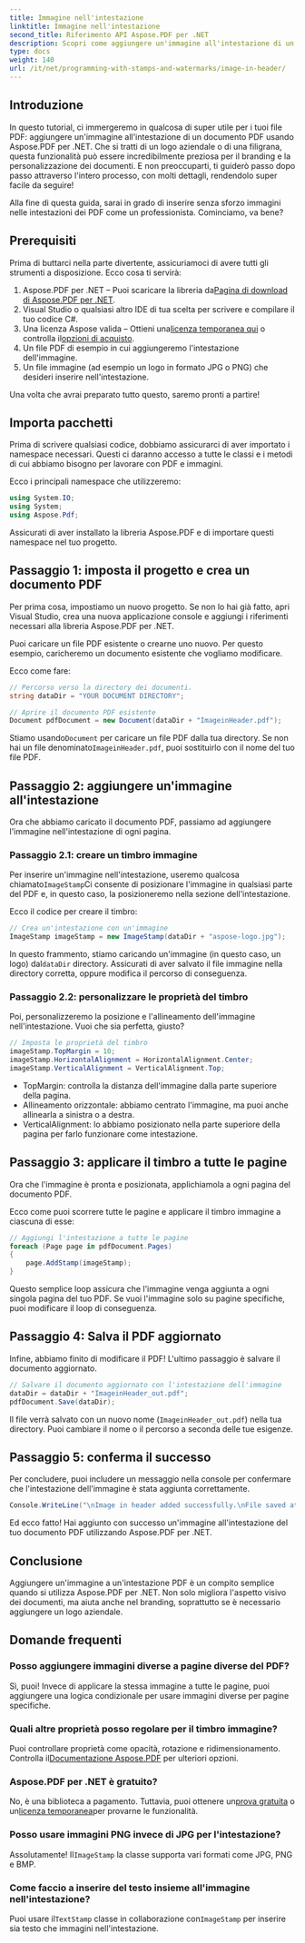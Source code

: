```yaml
---
title: Immagine nell'intestazione
linktitle: Immagine nell'intestazione
second_title: Riferimento API Aspose.PDF per .NET
description: Scopri come aggiungere un'immagine all'intestazione di un PDF utilizzando Aspose.PDF per .NET in questo tutorial passo dopo passo.
type: docs
weight: 140
url: /it/net/programming-with-stamps-and-watermarks/image-in-header/
---
```

## Introduzione

In questo tutorial, ci immergeremo in qualcosa di super utile per i tuoi file PDF: aggiungere un'immagine all'intestazione di un documento PDF usando Aspose.PDF per .NET. Che si tratti di un logo aziendale o di una filigrana, questa funzionalità può essere incredibilmente preziosa per il branding e la personalizzazione dei documenti. E non preoccuparti, ti guiderò passo dopo passo attraverso l'intero processo, con molti dettagli, rendendolo super facile da seguire!

Alla fine di questa guida, sarai in grado di inserire senza sforzo immagini nelle intestazioni dei PDF come un professionista. Cominciamo, va bene?

## Prerequisiti

Prima di buttarci nella parte divertente, assicuriamoci di avere tutti gli strumenti a disposizione. Ecco cosa ti servirà:

1.  Aspose.PDF per .NET – Puoi scaricare la libreria da[Pagina di download di Aspose.PDF per .NET](https://releases.aspose.com/pdf/net/).
2. Visual Studio o qualsiasi altro IDE di tua scelta per scrivere e compilare il tuo codice C#.
3.  Una licenza Aspose valida – Ottieni una[licenza temporanea qui](https://purchase.aspose.com/temporary-license/) o controlla il[opzioni di acquisto](https://purchase.aspose.com/buy).
4. Un file PDF di esempio in cui aggiungeremo l'intestazione dell'immagine.
5. Un file immagine (ad esempio un logo in formato JPG o PNG) che desideri inserire nell'intestazione.

Una volta che avrai preparato tutto questo, saremo pronti a partire!

## Importa pacchetti

Prima di scrivere qualsiasi codice, dobbiamo assicurarci di aver importato i namespace necessari. Questi ci daranno accesso a tutte le classi e i metodi di cui abbiamo bisogno per lavorare con PDF e immagini.

Ecco i principali namespace che utilizzeremo:

```csharp
using System.IO;
using System;
using Aspose.Pdf;
```

Assicurati di aver installato la libreria Aspose.PDF e di importare questi namespace nel tuo progetto.

## Passaggio 1: imposta il progetto e crea un documento PDF

Per prima cosa, impostiamo un nuovo progetto. Se non lo hai già fatto, apri Visual Studio, crea una nuova applicazione console e aggiungi i riferimenti necessari alla libreria Aspose.PDF per .NET.

Puoi caricare un file PDF esistente o crearne uno nuovo. Per questo esempio, caricheremo un documento esistente che vogliamo modificare.

Ecco come fare:

```csharp
// Percorso verso la directory dei documenti.
string dataDir = "YOUR DOCUMENT DIRECTORY";

// Aprire il documento PDF esistente
Document pdfDocument = new Document(dataDir + "ImageinHeader.pdf");
```

 Stiamo usando`Document` per caricare un file PDF dalla tua directory. Se non hai un file denominato`ImageinHeader.pdf`, puoi sostituirlo con il nome del tuo file PDF.

## Passaggio 2: aggiungere un'immagine all'intestazione

Ora che abbiamo caricato il documento PDF, passiamo ad aggiungere l'immagine nell'intestazione di ogni pagina.

### Passaggio 2.1: creare un timbro immagine
 Per inserire un'immagine nell'intestazione, useremo qualcosa chiamato`ImageStamp`Ci consente di posizionare l'immagine in qualsiasi parte del PDF e, in questo caso, la posizioneremo nella sezione dell'intestazione.

Ecco il codice per creare il timbro:

```csharp
// Crea un'intestazione con un'immagine
ImageStamp imageStamp = new ImageStamp(dataDir + "aspose-logo.jpg");
```

 In questo frammento, stiamo caricando un'immagine (in questo caso, un logo) dal`dataDir` directory. Assicurati di aver salvato il file immagine nella directory corretta, oppure modifica il percorso di conseguenza.

### Passaggio 2.2: personalizzare le proprietà del timbro
Poi, personalizzeremo la posizione e l'allineamento dell'immagine nell'intestazione. Vuoi che sia perfetta, giusto?

```csharp
// Imposta le proprietà del timbro
imageStamp.TopMargin = 10;
imageStamp.HorizontalAlignment = HorizontalAlignment.Center;
imageStamp.VerticalAlignment = VerticalAlignment.Top;
```

- TopMargin: controlla la distanza dell'immagine dalla parte superiore della pagina.
- Allineamento orizzontale: abbiamo centrato l'immagine, ma puoi anche allinearla a sinistra o a destra.
- VerticalAlignment: lo abbiamo posizionato nella parte superiore della pagina per farlo funzionare come intestazione.

## Passaggio 3: applicare il timbro a tutte le pagine

Ora che l'immagine è pronta e posizionata, applichiamola a ogni pagina del documento PDF.

Ecco come puoi scorrere tutte le pagine e applicare il timbro immagine a ciascuna di esse:

```csharp
// Aggiungi l'intestazione a tutte le pagine
foreach (Page page in pdfDocument.Pages)
{
    page.AddStamp(imageStamp);
}
```

Questo semplice loop assicura che l'immagine venga aggiunta a ogni singola pagina del tuo PDF. Se vuoi l'immagine solo su pagine specifiche, puoi modificare il loop di conseguenza.

## Passaggio 4: Salva il PDF aggiornato

Infine, abbiamo finito di modificare il PDF! L'ultimo passaggio è salvare il documento aggiornato.

```csharp
// Salvare il documento aggiornato con l'intestazione dell'immagine
dataDir = dataDir + "ImageinHeader_out.pdf";
pdfDocument.Save(dataDir);
```

Il file verrà salvato con un nuovo nome (`ImageinHeader_out.pdf`) nella tua directory. Puoi cambiare il nome o il percorso a seconda delle tue esigenze.

## Passaggio 5: conferma il successo

Per concludere, puoi includere un messaggio nella console per confermare che l'intestazione dell'immagine è stata aggiunta correttamente.

```csharp
Console.WriteLine("\nImage in header added successfully.\nFile saved at " + dataDir);
```

Ed ecco fatto! Hai aggiunto con successo un'immagine all'intestazione del tuo documento PDF utilizzando Aspose.PDF per .NET.

## Conclusione

Aggiungere un'immagine a un'intestazione PDF è un compito semplice quando si utilizza Aspose.PDF per .NET. Non solo migliora l'aspetto visivo dei documenti, ma aiuta anche nel branding, soprattutto se è necessario aggiungere un logo aziendale.

## Domande frequenti

### Posso aggiungere immagini diverse a pagine diverse del PDF?
Sì, puoi! Invece di applicare la stessa immagine a tutte le pagine, puoi aggiungere una logica condizionale per usare immagini diverse per pagine specifiche.

### Quali altre proprietà posso regolare per il timbro immagine?
 Puoi controllare proprietà come opacità, rotazione e ridimensionamento. Controlla il[Documentazione Aspose.PDF](https://reference.aspose.com/pdf/net/) per ulteriori opzioni.

### Aspose.PDF per .NET è gratuito?
 No, è una biblioteca a pagamento. Tuttavia, puoi ottenere un[prova gratuita](https://releases.aspose.com/) o un[licenza temporanea](https://purchase.aspose.com/temporary-license/)per provarne le funzionalità.

### Posso usare immagini PNG invece di JPG per l'intestazione?
 Assolutamente! Il`ImageStamp` la classe supporta vari formati come JPG, PNG e BMP.

### Come faccio a inserire del testo insieme all'immagine nell'intestazione?
 Puoi usare il`TextStamp` classe in collaborazione con`ImageStamp` per inserire sia testo che immagini nell'intestazione.